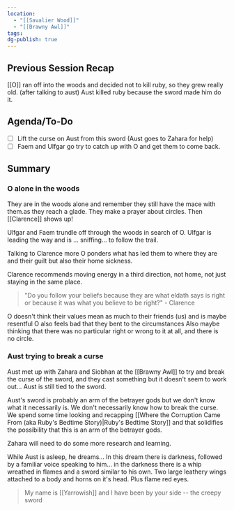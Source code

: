 ```yaml
---
location:
  - "[[Savalier Wood]]"
  - "[[Brawny Awl]]"
tags: 
dg-publish: true
---
```

## Previous Session Recap
[[O]] ran off into the woods and decided not to kill ruby, so they grew really old. (after talking to aust)
Aust killed ruby because the sword made him do it.
## Agenda/To-Do
- [ ] Lift the curse on Aust from this sword (Aust goes to Zahara for help)
- [ ] Faem and Ulfgar go try to catch up with O and get them to come back.
## Summary
### O alone in the woods
They are in the woods alone and remember they still have the mace with them.as they reach a glade. They make a prayer about circles.
Then [[Clarence]] shows up!

Ulfgar and Faem trundle off through the woods in search of O. Ulfgar is leading the way and is ... sniffing... to follow the trail.

Talking to Clarence more O ponders what has led them to where they are and their guilt but also their home sickness. 

Clarence recommends moving energy in a third direction, not home, not just staying in the same place. 
> "Do you follow your beliefs because they are what eldath says is right or because it was what you believe to be right?" - Clarence

O doesn't think their values mean as much to their friends (us) and is maybe resentful
O also feels bad that they bent to the circumstances
Also maybe thinking that there was no particular right or wrong to it at all, and there is no circle.
### Aust trying to break a curse
Aust met up with Zahara and Siobhan at the [[Brawny Awl]] to try and break the curse of the sword, and they cast something but it doesn't seem to work out... Aust is still tied to the sword.

Aust's sword is probably an arm of the betrayer gods but we don't know what it necessarily is. We don't necessarily know how to break the curse. 
We spend some time looking and recapping [[Where the Corruption Came From (aka Ruby's Bedtime Story)|Ruby's Bedtime Story]] and that solidifies the possibility that this is an arm of the betrayer gods.

Zahara will need to do some more research and learning. 

While Aust is asleep, he dreams...
	In this dream there is darkness, followed by a familiar voice speaking to him... in the darkness there is a whip wreathed in flames and a sword similar to his own. Two large leathery wings attached to a body and horns on it's head. Plus flame red eyes.
> My name is [[Yarrowish]] and I have been by your side -- the creepy sword